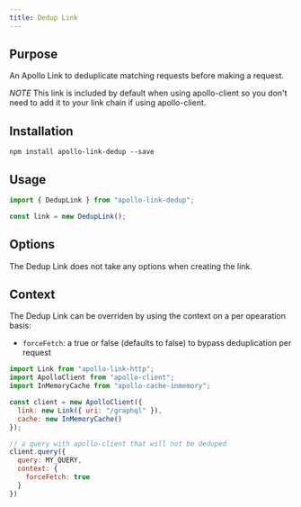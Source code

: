 ```yaml
---
title: Dedup Link
---
```


## Purpose
An Apollo Link to deduplicate matching requests before making a request.

*NOTE* This link is included by default when using apollo-client so you don't need to add it to your link chain if using apollo-client.

## Installation

`npm install apollo-link-dedup --save`

## Usage
```js
import { DedupLink } from "apollo-link-dedup";

const link = new DedupLink();
```

## Options
The Dedup Link does not take any options when creating the link.

## Context
The Dedup Link can be overriden by using the context on a per opearation basis:
- `forceFetch`: a true or false (defaults to false) to bypass deduplication per request

```js
import Link from "apollo-link-http";
import ApolloClient from "apollo-client";
import InMemoryCache from "apollo-cache-inmemory";

const client = new ApolloClient({
  link: new Link({ uri: "/graphql" }),
  cache: new InMemoryCache()
});

// a query with apollo-client that will not be deduped
client.query({
  query: MY_QUERY,
  context: {
    forceFetch: true
  }
})
```


